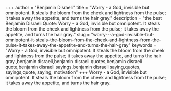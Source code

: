 +++
author = "Benjamin Disraeli"
title = "Worry - a God, invisible but omnipotent. It steals the bloom from the cheek and lightness from the pulse; it takes away the appetite, and turns the hair gray."
description = "the best Benjamin Disraeli Quote: Worry - a God, invisible but omnipotent. It steals the bloom from the cheek and lightness from the pulse; it takes away the appetite, and turns the hair gray."
slug = "worry---a-god-invisible-but-omnipotent-it-steals-the-bloom-from-the-cheek-and-lightness-from-the-pulse-it-takes-away-the-appetite-and-turns-the-hair-gray"
keywords = "Worry - a God, invisible but omnipotent. It steals the bloom from the cheek and lightness from the pulse; it takes away the appetite, and turns the hair gray.,benjamin disraeli,benjamin disraeli quotes,benjamin disraeli quote,benjamin disraeli sayings,benjamin disraeli saying,quotes, sayings,quote, saying, motivation"
+++
Worry - a God, invisible but omnipotent. It steals the bloom from the cheek and lightness from the pulse; it takes away the appetite, and turns the hair gray.

